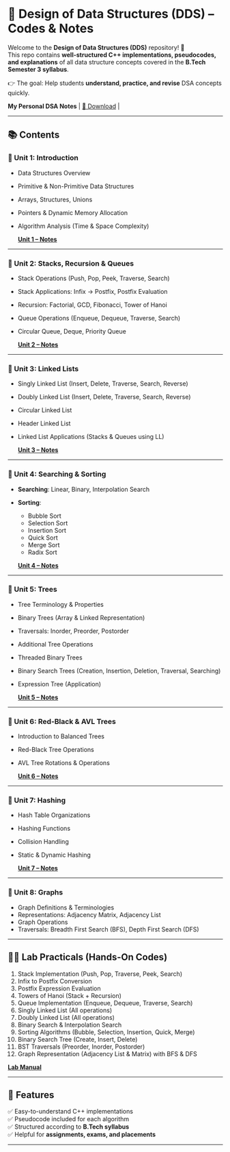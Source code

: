 # 🚀 Design of Data Structures (DDS) – Codes & Notes

Welcome to the **Design of Data Structures (DDS)** repository! 🎉  
This repo contains **well-structured C++ implementations, pseudocodes, and explanations** of all data structure concepts covered in the **B.Tech Semester 3 syllabus**.  

👉 The goal: Help students **understand, practice, and revise** DSA concepts quickly.  


 **My Personal DSA Notes** | [📄 Download](https://drive.google.com/file/d/1o89tpJbeeE6YbKrpy2mIiujZToZQOVaL/view?usp=drive_link) |


---

## 📚 Contents  

### 🔹 Unit 1: Introduction  
- Data Structures Overview  
- Primitive & Non-Primitive Data Structures  
- Arrays, Structures, Unions  
- Pointers & Dynamic Memory Allocation  
- Algorithm Analysis (Time & Space Complexity)  

  [**Unit 1 – Notes**](https://github.com/Withakash/Akash-DDS/blob/main/DDS-CSE9-10/DDS%20UNIT%201.pdf)

---

### 🔹 Unit 2: Stacks, Recursion & Queues
- Stack Operations (Push, Pop, Peek, Traverse, Search)  
- Stack Applications: Infix → Postfix, Postfix Evaluation  
- Recursion: Factorial, GCD, Fibonacci, Tower of Hanoi  
- Queue Operations (Enqueue, Dequeue, Traverse, Search)  
- Circular Queue, Deque, Priority Queue  

  [**Unit 2 – Notes**](https://github.com/Withakash/Akash-DDS/blob/main/DDS-CSE9-10/DDS%20UNIT%202.pdf)

---

### 🔹 Unit 3: Linked Lists
- Singly Linked List (Insert, Delete, Traverse, Search, Reverse)  
- Doubly Linked List (Insert, Delete, Traverse, Search, Reverse)  
- Circular Linked List  
- Header Linked List  
- Linked List Applications (Stacks & Queues using LL)

  [**Unit 3 – Notes**](https://github.com/Withakash/Akash-DDS/blob/main/DDS-CSE9-10/DDS%20UNIT%203.pdf)

---

### 🔹 Unit 4: Searching & Sorting
- **Searching**: Linear, Binary, Interpolation Search  
- **Sorting**:  
  - Bubble Sort  
  - Selection Sort  
  - Insertion Sort  
  - Quick Sort  
  - Merge Sort  
  - Radix Sort  

  [**Unit 4 – Notes**](https://github.com/Withakash/Akash-DDS/blob/main/DDS-CSE9-10/DDS%20UNIT%204%206P.pdf)

---

### 🔹 Unit 5: Trees
- Tree Terminology & Properties  
- Binary Trees (Array & Linked Representation)  
- Traversals: Inorder, Preorder, Postorder  
- Additional Tree Operations  
- Threaded Binary Trees  
- Binary Search Trees (Creation, Insertion, Deletion, Traversal, Searching)  
- Expression Tree (Application)  

  [**Unit 5 – Notes**](https://github.com/Withakash/Akash-DDS/blob/main/DDS-CSE9-10/DDS%20UNIT%205%206P.pdf)
---

### 🔹 Unit 6: Red-Black & AVL Trees
- Introduction to Balanced Trees  
- Red-Black Tree Operations  
- AVL Tree Rotations & Operations  

  [**Unit 6 – Notes**](https://github.com/Withakash/Akash-DDS/blob/main/DDS-CSE9-10/Unit_6_Red%20Black%20Trees%20and%20AVL%20Trees.pdf)

---

### 🔹 Unit 7: Hashing
- Hash Table Organizations  
- Hashing Functions  
- Collision Handling  
- Static & Dynamic Hashing  

  [**Unit 7 – Notes**](https://github.com/Withakash/Akash-DDS/blob/main/DDS-CSE9-10/UNIT-7-HASHING.pdf)

---

### 🔹 Unit 8: Graphs
- Graph Definitions & Terminologies  
- Representations: Adjacency Matrix, Adjacency List  
- Graph Operations  
- Traversals: Breadth First Search (BFS), Depth First Search (DFS)  


---

## 🧑‍💻 Lab Practicals (Hands-On Codes)

1. Stack Implementation (Push, Pop, Traverse, Peek, Search)  
2. Infix to Postfix Conversion  
3. Postfix Expression Evaluation  
4. Towers of Hanoi (Stack + Recursion)  
5. Queue Implementation (Enqueue, Dequeue, Traverse, Search)  
6. Singly Linked List (All operations)  
7. Doubly Linked List (All operations)  
8. Binary Search & Interpolation Search  
9. Sorting Algorithms (Bubble, Selection, Insertion, Quick, Merge)  
10. Binary Search Tree (Create, Insert, Delete)  
11. BST Traversals (Preorder, Inorder, Postorder)  
12. Graph Representation (Adjacency List & Matrix) with BFS & DFS  

   [**Lab Manual**](https://github.com/Withakash/Akash-DDS/blob/main/DDS-CSE9-10/DDS%20MANUAL.pdf)


---

## 📌 Features
✅ Easy-to-understand C++ implementations  
✅ Pseudocode included for each algorithm  
✅ Structured according to **B.Tech syllabus**  
✅ Helpful for **assignments, exams, and placements**  

---
 
 
